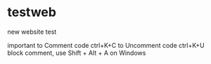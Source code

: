 # testweb
new website test

important
to Comment code   ctrl+K+C
to Uncomment code    ctrl+K+U
<BR>
block comment, use Shift + Alt + A on Windows